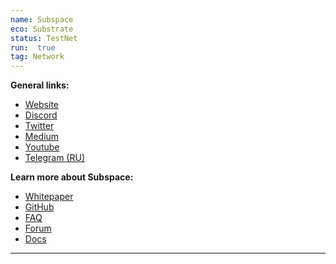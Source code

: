 ```yaml
---
name: Subspace
eco: Substrate
status: TestNet
run:  true
tag: Network
---
```


**General links:** 
- [Website](https://subspace.network/)
- [Discord](https://discord.gg/Y92qBbCPzV)
- [Twitter](https://twitter.com/NetworkSubspace) 
- [Medium](https://medium.com/subspace-network) 
- [Youtube](https://www.youtube.com/channel/UCojYRCZOtVTJHJXivOYJzeQ) 
- [Telegram (RU)](https://t.me/subspace_ru)

**Learn more about Subspace:** 
- [Whitepaper](https://drive.google.com/file/u/1/d/1v847u_XeVf0SBz7Y7LEMXi72QfqirstL/view) 
- [GitHub](https://github.com/subspace) 
- [FAQ](http://subspace.network/faq) 
- [Forum](https://forum.subspace.network/) 
- [Docs](https://subspace.github.io/subspace-docs/)

***